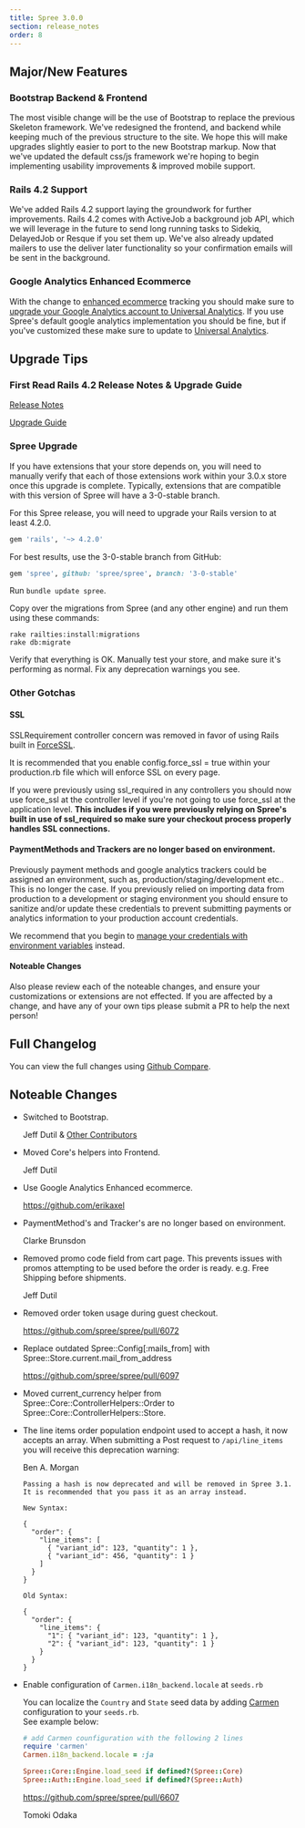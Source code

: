 ```yaml
---
title: Spree 3.0.0
section: release_notes
order: 8
---
```


## Major/New Features

### Bootstrap Backend & Frontend

The most visible change will be the use of Bootstrap to replace the previous
Skeleton framework. We've redesigned the frontend, and backend while keeping
much of the previous structure to the site. We hope this will make upgrades
slightly easier to port to the new Bootstrap markup. Now that we've updated
the default css/js framework we're hoping to begin implementing usability
improvements & improved mobile support.

### Rails 4.2 Support

We've added Rails 4.2 support laying the groundwork for further improvements.
Rails 4.2 comes with ActiveJob a background job API, which we will leverage in
the future to send long running tasks to Sidekiq, DelayedJob or Resque if you
set them up. We've also already updated mailers to use the deliver later
functionality so your confirmation emails will be sent in the background.

### Google Analytics Enhanced Ecommerce

With the change to [enhanced ecommerce](https://developers.google.com/analytics/devguides/collection/analyticsjs/enhanced-ecommerce) tracking you should make sure to [upgrade your Google Analytics account to Universal Analytics](https://developers.google.com/analytics/devguides/collection/upgrade/reference/gajs-analyticsjs#overview). If you use Spree's default google analytics implementation you should be fine, but if you've customized these make sure to update to [Universal Analytics](https://developers.google.com/analytics/devguides/collection/analyticsjs/).

## Upgrade Tips

### First Read Rails 4.2 Release Notes & Upgrade Guide

[Release Notes](http://edgeguides.rubyonrails.org/4_2_release_notes.html)

[Upgrade Guide](http://edgeguides.rubyonrails.org/upgrading_ruby_on_rails.html#upgrading-from-rails-4-1-to-rails-4-2)

### Spree Upgrade

If you have extensions that your store depends on, you will need to manually
verify that each of those extensions work within your 3.0.x store once this
upgrade is complete. Typically, extensions that are compatible with this
version of Spree will have a 3-0-stable branch.

For this Spree release, you will need to upgrade your Rails version to at least 4.2.0.

```ruby
gem 'rails', '~> 4.2.0'
```

For best results, use the 3-0-stable branch from GitHub:

```ruby
gem 'spree', github: 'spree/spree', branch: '3-0-stable'
```

Run `bundle update spree`.

Copy over the migrations from Spree (and any other engine) and run them using
these commands:

    rake railties:install:migrations
    rake db:migrate

Verify that everything is OK. Manually test your store, and make sure it's performing
as normal. Fix any deprecation warnings you see.

### Other Gotchas

#### SSL

SSLRequirement controller concern was removed in favor of using Rails built in [ForceSSL](http://api.rubyonrails.org/classes/ActionController/ForceSSL/ClassMethods.html).

It is recommended that you enable config.force_ssl = true within your production.rb file which will enforce SSL on every page.

If you were previously using ssl_required in any controllers you should now use force_ssl at the controller level if you're not going to use force_ssl at the application level.
**This includes if you were previously relying on Spree's built in use of ssl_required so make sure your checkout process properly handles SSL connections.**

#### PaymentMethods and Trackers are no longer based on environment.

Previously payment methods and google analytics trackers could be assigned an environment,
such as, production/staging/development etc.. This is no longer the case. If you previously
relied on importing data from production to a development or staging environment you should
ensure to sanitize and/or update these credentials to prevent submitting payments or analytics
information to your production account credentials.

We recommend that you begin to [manage your credentials with environment variables](http://www.gotealeaf.com/blog/managing-environment-configuration-variables-in-rails) instead.

#### Noteable Changes

Also please review each of the noteable changes, and ensure your customizations
or extensions are not effected. If you are affected by a change, and have any
of your own tips please submit a PR to help the next person!

## Full Changelog

You can view the full changes using [Github Compare](https://github.com/spree/spree/compare/2-4-stable...3-0-stable).

## Noteable Changes

- Switched to Bootstrap.

  Jeff Dutil & [Other Contributors](https://github.com/200Creative/spree_bootstrap_frontend/graphs/contributors)

- Moved Core's helpers into Frontend.

  Jeff Dutil

- Use Google Analytics Enhanced ecommerce.

  https://github.com/erikaxel

- PaymentMethod's and Tracker's are no longer based on environment.

  Clarke Brunsdon

- Removed promo code field from cart page. This prevents issues with promos
  attempting to be used before the order is ready. e.g. Free Shipping before shipments.

  Jeff Dutil

- Removed order token usage during guest checkout.

  https://github.com/spree/spree/pull/6072

- Replace outdated Spree::Config[:mails_from] with Spree::Store.current.mail_from_address

  https://github.com/spree/spree/pull/6097

- Moved current_currency helper from Spree::Core::ControllerHelpers::Order to Spree::Core::ControllerHelpers::Store.

- The line items order population endpoint used to accept a hash, it now accepts an array. When submitting a Post request to `/api/line_items` you will receive this deprecation warning:

  Ben A. Morgan

  ```text
  Passing a hash is now deprecated and will be removed in Spree 3.1.
  It is recommended that you pass it as an array instead.

  New Syntax:

  {
    "order": {
      "line_items": [
        { "variant_id": 123, "quantity": 1 },
        { "variant_id": 456, "quantity": 1 }
      ]
    }
  }

  Old Syntax:

  {
    "order": {
      "line_items": {
        "1": { "variant_id": 123, "quantity": 1 },
        "2": { "variant_id": 123, "quantity": 1 }
      }
    }
  }
  ```

- Enable configuration of `Carmen.i18n_backend.locale` at `seeds.rb`

  You can localize the `Country` and `State` seed data by adding [Carmen](https://github.com/jim/carmen) configuration to your `seeds.rb`.  
   See example below:

  ```ruby
  # add Carmen counfiguration with the following 2 lines
  require 'carmen'
  Carmen.i18n_backend.locale = :ja

  Spree::Core::Engine.load_seed if defined?(Spree::Core)
  Spree::Auth::Engine.load_seed if defined?(Spree::Auth)
  ```

  https://github.com/spree/spree/pull/6607

  Tomoki Odaka

